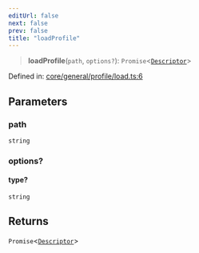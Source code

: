 ```yaml
---
editUrl: false
next: false
prev: false
title: "loadProfile"
---
```


> **loadProfile**(`path`, `options?`): `Promise`\<[`Descriptor`](/reference/_dpkit/core/descriptor/)\>

Defined in: [core/general/profile/load.ts:6](https://github.com/datisthq/dpkit/blob/5891634de8175d14853313e208ffbae144fd78eb/core/general/profile/load.ts#L6)

## Parameters

### path

`string`

### options?

#### type?

`string`

## Returns

`Promise`\<[`Descriptor`](/reference/_dpkit/core/descriptor/)\>

